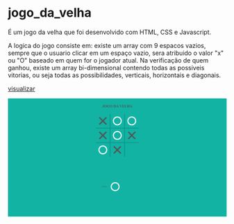 # jogo_da_velha

É um jogo da velha que foi desenvolvido com HTML, CSS e Javascript.

A logica do jogo consiste em: existe um array com 9 espacos vazios, sempre que o usuario clicar em um espaço vazio, sera atribuido o valor "x" ou "O" baseado em quem for o jogador atual. Na verificação de quem ganhou, existe um array bi-dimensional contendo todas as possiveis vitorias, ou seja todas as possibilidades, verticais, horizontais e diagonais.

[visualizar](https://williamribeir0.github.io/jogo_da_velha/)

![imagem](./assents/jogo.png)
